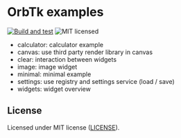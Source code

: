 # OrbTk examples

[![Build and test](https://github.com/redox-os/orbtk/workflows/Build%20and%20test/badge.svg)](https://github.com/redox-os/orbtk/actions)
![MIT licensed](https://img.shields.io/badge/license-MIT-blue.svg)

* calculator: calculator example
* canvas: use third party render library in canvas
* clear: interaction between widgets
* image: image widget
* minimal: minimal example
* settings: use registry and settings service (load / save)
* widgets: widget overview

## License

Licensed under MIT license ([LICENSE](../LICENSE)).